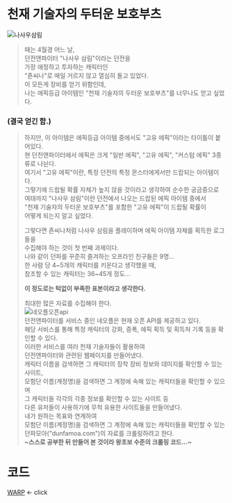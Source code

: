 # 천재 기술자의 두터운 보호부츠
![나사우삼림](https://user-images.githubusercontent.com/98927470/170825766-c6b5ce0c-352c-4856-8680-d1da7d8cfc3d.PNG)
> 때는 4월경 어느 날,  
> 던전앤파이터 "나사우 삼림"이라는 던전을  
> 가장 애정하고 투자하는 캐릭터인  
> "죤씨나"로 매일 거르지 않고 열심히 돌고 있었다.  
> 이 모든게 장비를 얻기 위함인데,  
> 나는 에픽등급 아이템인 "천재 기술자의 두터운 보호부츠"를 너무나도 얻고 싶었다.  
### (결국 얻긴 함.)  
> 하지만, 이 아이템은 에픽등급 아이템 중에서도 "고유 에픽"이라는 타이틀이 붙어있다.  
> 현 던전앤파이터에서 에픽은 크게 "일반 에픽", "고유 에픽", "커스텀 에픽" 3종류로 나뉜다.  
> 여기서 "고유 에픽"이란, 특정 던전의 특정 몬스터에게서만 드랍되는 아이템이다.  
> 그렇기에 드랍될 확률 자체가 높지 않을 것이라고 생각하여 순수한 궁금증으로  
> 여태까지 "나사우 삼림"이란 던전에서 나오는 드랍된 에픽 아이템 중에서  
> "천재 기술자의 두터운 보호부츠"를 포함한 "고유 에픽"이 드랍될 확률이  
> 어떻게 되는지 알고 싶었다.  
>  
> 그렇다면 죤씨나처럼 나사우 삼림을 플레이하며 에픽 아이템 자체를 획득한 로그들을  
> 수집해야 하는 것이 첫 번째 과제이다.  
> 나와 같이 던파를 꾸준히 즐겨하는 오프라인 친구들은 9명...  
> 한 사람 당 4\~5개의 캐릭터를 키운다고 생각했을 때,  
> 참조할 수 있는 캐릭터는 36\~45개 정도...  
>   
> **이 정도로는 턱없이 부족한 표본이라고 생각한다.**  
>   
> 최대한 많은 자료를 수집해야 한다.  
![네오플오픈api](https://user-images.githubusercontent.com/98927470/170826427-e2d11b4e-77c6-4ea4-b566-cad59c7b1b0d.PNG)  
> 던전앤파이터를 서비스 중인 네오플은 현재 오픈 API를 제공하고 있다.  
> 해당 서비스를 통해 특정 캐릭터의 강화, 증폭, 에픽 획득 및 획득처 기록 등을 확인할 수 있다.  
> 이러한 서비스를 여러 천재 기술자들이 활용하여  
> 던전앤파이터와 관련된 웹페이지를 만들어냈다.  
> 캐릭터 이름을 검색하면 그 캐릭터의 장착 장비 정보와 데미지를 확인할 수 있는 사이트,  
> 모험단 이름(계정명)을 검색하면 그 계정에 속해 있는 캐릭터들을 확인할 수 있으며  
> 그 캐릭터들 각각의 각종 정보를 확인할 수 있는 사이트 등  
> 다른 유저들이 사용하기에 무척 유용한 사이트들을 만들어냈다.  
> 내가 원하는 목표와 연계하여  
> 모험단 이름(계정명)을 검색하면 그 계정에 속해 있는 캐릭터들을 확인할 수 있는  
> 던파모아("dunfamoa.com")의 자료를 크롤링하려고 한다.  
> **~스스로 공부한 뒤 만들어 본 것이라 왕초보 수준의 크롤링 코드...~**  
  
# 코드  
[WARP](https://github.com/Gauguin94/DNF_crawling/tree/main/DNF_epic) <- click  
